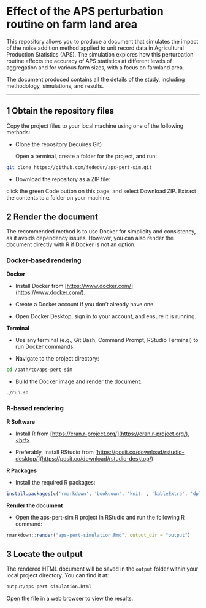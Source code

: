 # Effect of the APS perturbation routine on farm land area

This repository allows you to produce a document that simulates the impact of the noise addition method applied to unit record data in Agricultural Production Statistics (APS). The simulation explores how this perturbation routine affects the accuracy of APS statistics at different levels of aggregation and for various farm sizes, with a focus on farmland area.

The document produced contains all the details of the study, including methodology, simulations, and results.

---




## 1 Obtain the repository files

Copy the project files to your local machine using one of the following methods:

  - Clone the repository (requires Git)
  
    Open a terminal, create a folder for the project, and run: 
     
```bash
git clone https://github.com/fededur/aps-pert-sim.git
```

  - Download the repository as a ZIP file:
  
   click the green Code button on this page, and select Download ZIP. 
   Extract the contents to a folder on your machine.


## 2 Render the document

The recommended method is to use Docker for simplicity and consistency, as it avoids dependency issues. However, you can also render the document directly with R if Docker is not an option.


### Docker-based rendering

**Docker**

  - Install Docker from [https://www.docker.com/](https://www.docker.com/).
  
  - Create a Docker account if you don’t already have one.
  
  - Open Docker Desktop, sign in to your account, and ensure it is running.
  
**Terminal**

  - Use any terminal (e.g., Git Bash, Command Prompt, RStudio Terminal) to run Docker commands.
 
  - Navigate to the project directory:
  
```bash
cd /path/to/aps-pert-sim
```
  - Build the Docker image and render the document:
  
```bash
./run.sh
```

### R-based rendering

**R Software** 
 
  - Install R from [https://cran.r-project.org/](https://cran.r-project.org/).<br/>
 
  - Preferably, install RStudio from [https://posit.co/download/rstudio-desktop/](https://posit.co/download/rstudio-desktop/)<br/>
   
**R Packages** 
 
  - Install the required R packages:
   
```r
install.packages(c('rmarkdown', 'bookdown', 'knitr', 'kableExtra', 'dplyr', 'tibble'))
```

**Render the document**

  - Open the aps-pert-sim R project in RStudio and run the following R command:

```r
rmarkdown::render("aps-pert-simulation.Rmd", output_dir = "output")
```

## 3 Locate the output

The rendered HTML document will be saved in the `output` folder within your local project directory. You can find it at:

```bash
output/aps-pert-simulation.html
```

Open the file in a web browser to view the results.


